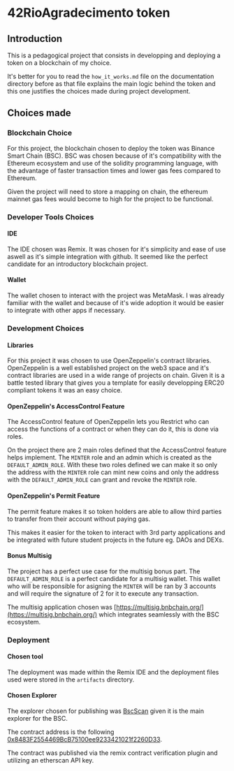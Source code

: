 # 42RioAgradecimento token

## Introduction

This is a pedagogical project that consists in developping and deploying a token on a blockchain of my choice.

It's better for you to read the `how_it_works.md` file on the documentation directory before as that file explains
the main logic behind the token and this one justifies the choices made during project development.

## Choices made

### Blockchain Choice

For this project, the blockchain chosen to deploy the token was Binance Smart Chain (BSC). BSC was chosen
because of it's compatibility with the Ethereum ecosystem and use of the solidity programming language,
with the advantage of faster transaction times and lower gas fees compared to Ethereum.

Given the project will need to store a mapping on chain, the ethereum mainnet gas fees would become to high
for the project to be functional.

### Developer Tools Choices

#### IDE

The IDE chosen was Remix. It was chosen for it's simplicity and ease of use aswell as it's simple integration
with github. It seemed like the perfect candidate for an introductory blockchain project.

#### Wallet

The wallet chosen to interact with the project was MetaMask. I was already familiar with the wallet and because
of it's wide adoption it would be easier to integrate with other apps if necessary.

### Development Choices

#### Libraries
For this project it was chosen to use OpenZeppelin's contract libraries. OpenZeppelin is a well established
project on the web3 space and it's contract libraries are used in a wide range of projects on chain. Given it
is a battle tested library that gives you a template for easily developping ERC20 compliant tokens it was an
easy choice.

#### OpenZeppelin's AccessControl Feature
The AccessControl feature of OpenZeppelin lets you Restrict who can access the functions of a contract or
when they can do it, this is done via roles.

On the project there are 2 main roles defined that the AccessControl feature helps implement. The `MINTER` role
and an admin which is created as the `DEFAULT_ADMIN_ROLE`. With these two roles defined we can make it so only
the address with the `MINTER` role can mint new coins and only the address with the `DEFAULT_ADMIN_ROLE` can
grant and revoke the `MINTER` role.

#### OpenZeppelin's Permit Feature
The permit feature makes it so token holders are able to allow third parties to transfer from their account
without paying gas.

This makes it easier for the token to interact with 3rd party applications and be integrated with future student
projects in the future eg. DAOs and DEXs.

#### Bonus Multisig
The project has a perfect use case for the multisig bonus part. The `DEFAULT_ADMIN_ROLE` is a perfect candidate
for a multisig wallet. This wallet who will be responsible for asigning the `MINTER` will be ran by 3 accounts
and will require the signature of 2 for it to execute any transaction.

The multisig application chosen was [https://multisig.bnbchain.org/](https://multisig.bnbchain.org/) which
integrates seamlessly with the BSC ecosystem.

### Deployment

#### Chosen tool
The deployment was made within the Remix IDE and the deployment files used were stored in the `artifacts` directory.

#### Chosen Explorer
The explorer chosen for publishing was [BscScan](testnet.bscscan.com) given it is the main explorer for the BSC.

The contract address is the following [0x8483F2554469BcB75100ee9233421021f2260D33](https://testnet.bscscan.com/address/0x8483F2554469BcB75100ee9233421021f2260D33).

The contract was published via the remix contract verification plugin and utilizing an etherscan API key.
